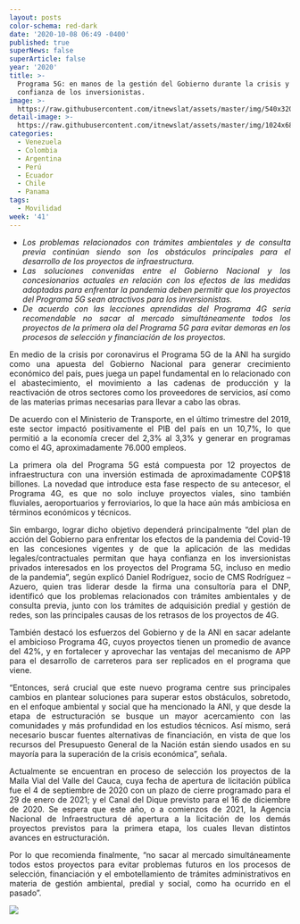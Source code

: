 ```yaml
---
layout: posts
color-schema: red-dark
date: '2020-10-08 06:49 -0400'
published: true
superNews: false
superArticle: false
year: '2020'
title: >-
  Programa 5G: en manos de la gestión del Gobierno durante la crisis y la
  confianza de los inversionistas.
image: >-
  https://raw.githubusercontent.com/itnewslat/assets/master/img/540x320/5G-Tecnologia-p.jpg
detail-image: >-
  https://raw.githubusercontent.com/itnewslat/assets/master/img/1024x680/5G-Tecnologia-g.jpg
categories:
  - Venezuela
  - Colombia
  - Argentina
  - Perú
  - Ecuador
  - Chile
  - Panama
tags:
  - Movilidad
week: '41'
---
```

<ul style="text-align: justify;">
	<li><em>Los problemas relacionados con trámites ambientales y de consulta previa continúan siendo son los obstáculos principales para el desarrollo de los proyectos de infraestructura.</em></li>
	<li><em>Las soluciones convenidas entre el Gobierno Nacional y los concesionarios actuales en relación con los efectos de las medidas adoptadas para enfrentar la pandemia deben permitir que los proyectos del Programa 5G sean atractivos para los inversionistas.</em></li>
	<li><em>De acuerdo con las lecciones aprendidas del Programa 4G sería recomendable no sacar al mercado simultáneamente todos los proyectos de la primera ola del Programa 5G para evitar demoras en los procesos de selección y financiación de los proyectos.</em></li>
</ul>
<p style="text-align: justify;">En medio de la crisis por coronavirus el Programa 5G de la ANI ha surgido como una apuesta del Gobierno Nacional para generar crecimiento económico del país, pues juega un papel fundamental en lo relacionado con el abastecimiento, el movimiento a las cadenas de producción y la reactivación de otros sectores como los proveedores de servicios, así como de las materias primas necesarias para llevar a cabo las obras.</p>
<p style="text-align: justify;">De acuerdo con el Ministerio de Transporte, en el último trimestre del 2019, este sector impactó positivamente el PIB del país en un 10,7%, lo que permitió a la economía crecer del 2,3% al 3,3% y generar en programas como el 4G, aproximadamente 76.000 empleos.</p>
<p style="text-align: justify;">La primera ola del Programa 5G está compuesta por 12 proyectos de infraestructura con una inversión estimada de aproximadamente COP$18 billones. La novedad que introduce esta fase respecto de su antecesor, el Programa 4G, es que no solo incluye proyectos viales, sino también fluviales, aeroportuarios y ferroviarios, lo que la hace aún más ambiciosa en términos económicos y técnicos.</p>
<p style="text-align: justify;">Sin embargo, lograr dicho objetivo dependerá principalmente “del plan de acción del Gobierno para enfrentar los efectos de la pandemia del Covid-19 en las concesiones vigentes y de que la aplicación de las medidas legales/contractuales permitan que haya confianza en los inversionistas privados interesados en los proyectos del Programa 5G, incluso en medio de la pandemia”, según explicó Daniel Rodríguez, socio de CMS Rodríguez – Azuero, quien tras liderar desde la firma una consultoría para el DNP, identificó que los problemas relacionados con trámites ambientales y de consulta previa, junto con los trámites de adquisición predial y gestión de redes, son las principales causas de los retrasos de los proyectos de 4G.</p>
<p style="text-align: justify;">También destacó los esfuerzos del Gobierno y de la ANI en sacar adelante el ambicioso Programa 4G, cuyos proyectos tienen un promedio de avance del 42%, y en fortalecer y aprovechar las ventajas del mecanismo de APP para el desarrollo de carreteros para ser replicados en el programa que viene.</p>
<p style="text-align: justify;"> “Entonces, será crucial que este nuevo programa centre sus principales cambios en plantear soluciones para superar estos obstáculos, sobretodo, en el enfoque ambiental y social que ha mencionado la ANI, y que desde la etapa de estructuración se busque un mayor acercamiento con las comunidades y más profundidad en los estudios técnicos. Así mismo, será necesario buscar fuentes alternativas de financiación, en vista de que los recursos del Presupuesto General de la Nación están siendo usados en su mayoría para la superación de la crisis económica”, señala.</p>
<p style="text-align: justify;">Actualmente se encuentran en proceso de selección los proyectos de la Malla Vial del Valle del Cauca, cuya fecha de apertura de licitación pública fue el 4 de septiembre de 2020 con un plazo de cierre programado para el 29 de enero de 2021; y el Canal del Dique previsto para el 16 de diciembre de 2020. Se espera que este año, o a comienzos de 2021, la Agencia Nacional de Infraestructura dé apertura a la licitación de los demás proyectos previstos para la primera etapa, los cuales llevan distintos avances en estructuración.</p>
<p style="text-align: justify;">Por lo que recomienda finalmente, “no sacar al mercado simultáneamente todos estos proyectos para evitar problemas futuros en los procesos de selección, financiación y el embotellamiento de trámites administrativos en materia de gestión ambiental, predial y social, como ha ocurrido en el pasado”.</p>

<img src="https://tracker.metricool.com/c3po.jpg?hash=56f88a41e39ab42c063cc51676587a04"/>